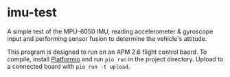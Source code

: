 # imu-test

A simple test of the MPU-6050 IMU, reading accelerometer & gyroscope input and performing sensor fusion to determine the vehicle's attitude.

This program is designed to run on an APM 2.6 flight control baord. To compile, install [Platformio](https://platformio.org/) and run `pio run` in the project directory. Upload to a connected board with `pio run -t upload`.

